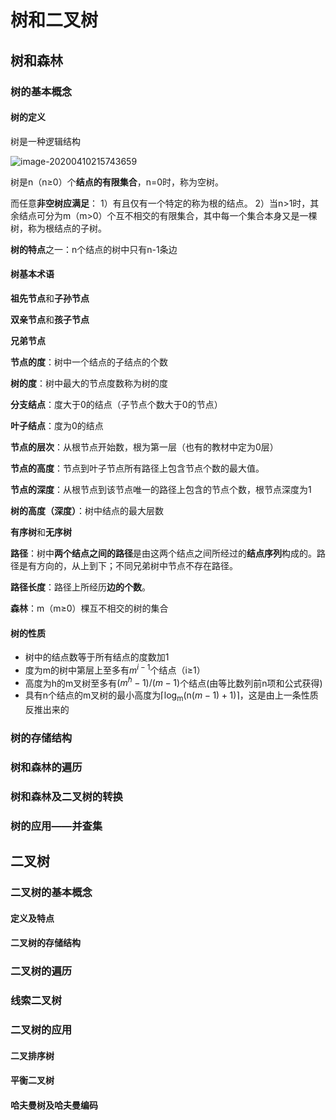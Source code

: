 # 树和二叉树

## 树和森林

### 树的基本概念

#### 树的定义

树是一种逻辑结构

![image-20200410215743659](https://picgo12138.oss-cn-hangzhou.aliyuncs.com/md/image-20200410215743659.png)

树是n（n≥0）个**结点的有限集合**，n=0时，称为空树。

而任意**非空树应满足**：
1）有且仅有一个特定的称为根的结点。
2）当n>1时，其余结点可分为m（m>0）个互不相交的有限集合，其中每一个集合本身又是一棵树，称为根结点的子树。

**树的特点**之一：n个结点的树中只有n-1条边

#### 树基本术语

**祖先节点**和**子孙节点**

**双亲节点**和**孩子节点**

**兄弟节点**

**节点的度**：树中一个结点的子结点的个数

**树的度**：树中最大的节点度数称为树的度

**分支结点**：度大于0的结点（子节点个数大于0的节点）

**叶子结点**：度为0的结点

**节点的层次**：从根节点开始数，根为第一层（也有的教材中定为0层）

**节点的高度**：节点到叶子节点所有路径上包含节点个数的最大值。

**节点的深度**：从根节点到该节点唯一的路径上包含的节点个数，根节点深度为1

**树的高度（深度）**：树中结点的最大层数

**有序树**和**无序树**

**路径**：树中**两个结点之间的路径**是由这两个结点之间所经过的**结点序列**构成的。路径是有方向的，从上到下；不同兄弟树中节点不存在路径。

**路径长度**：路径上所经历**边的个数**。

**森林**：m（m≥0）棵互不相交的树的集合

#### 树的性质

- 树中的结点数等于所有结点的度数加1
- 度为m的树中第层上至多有$m^{i-1}$个结点（i≥1）
- 高度为h的m叉树至多有$(m^h-1)/(m-1)$个结点(由等比数列前n项和公式获得)
- 具有n个结点的m叉树的最小高度为$\left\lceil\log _{\mathrm{m}}(\mathrm{n}(m-1)+1)\right\rceil$，这是由上一条性质反推出来的

### 树的存储结构

### 树和森林的遍历

### 树和森林及二叉树的转换

### 树的应用——并查集

## 二叉树

### 二叉树的基本概念

#### 定义及特点

#### 二叉树的存储结构

### 二叉树的遍历

### 线索二叉树

### 二叉树的应用

#### 二叉排序树

#### 平衡二叉树

#### 哈夫曼树及哈夫曼编码

